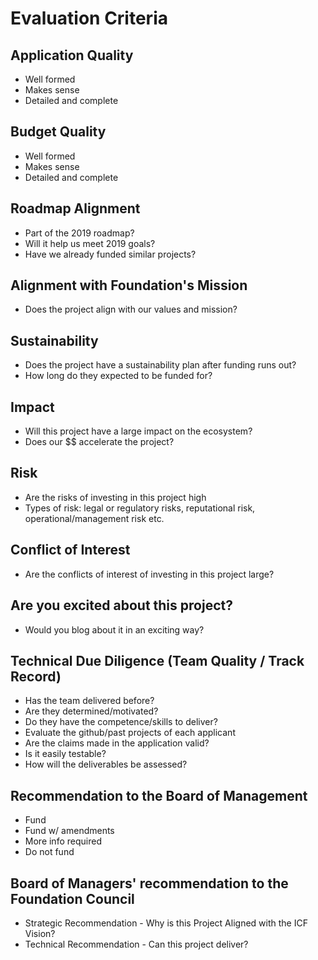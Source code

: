 # Evaluation Criteria

## Application Quality
- Well formed
- Makes sense
- Detailed and complete

## Budget Quality
- Well formed
- Makes sense
- Detailed and complete

## Roadmap Alignment
- Part of the 2019 roadmap?
- Will it help us meet 2019 goals?
- Have we already funded similar projects?

## Alignment with Foundation's Mission
- Does the project align with our values and mission?

## Sustainability
- Does the project have a sustainability plan after funding runs out?
- How long do they expected to be funded for?

## Impact
- Will this project have a large impact on the ecosystem?
- Does our $$ accelerate the project?

## Risk
- Are the risks of investing in this project high
- Types of risk: legal or regulatory risks, reputational risk, operational/management risk etc.

## Conflict of Interest
- Are the conflicts of interest of investing in this project large?

## Are you excited about this project?
- Would you blog about it in an exciting way?

## Technical Due Diligence (Team Quality / Track Record)
- Has the team delivered before?
- Are they determined/motivated?
- Do they have the competence/skills to deliver?
- Evaluate the github/past projects of each applicant 
- Are the claims made in the application valid? 
- Is it easily testable?
- How will the deliverables be assessed? 

## Recommendation to the Board of Management
- Fund 
- Fund w/ amendments
- More info required
- Do not fund

## Board of Managers' recommendation to the Foundation Council
- Strategic Recommendation - Why is this Project Aligned with the ICF Vision?
- Technical Recommendation - Can this project deliver?

